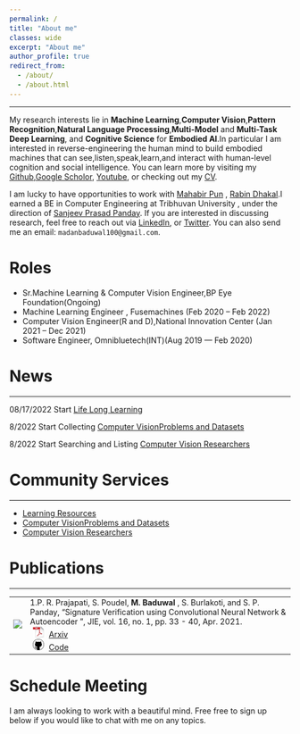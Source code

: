 ```yaml
---
permalink: /
title: "About me"
classes: wide
excerpt: "About me"
author_profile: true
redirect_from: 
  - /about/
  - /about.html
---
```

------------
My research interests lie in **Machine Learning**,**Computer Vision**,**Pattern Recognition**,**Natural Language Processing**,**Multi-Model** and **Multi-Task Deep Learning**, and **Cognitive Science** for **Embodied AI**.In particular I am interested in reverse-engineering the human mind to build embodied machines that can see,listen,speak,learn,and interact with human-level cognition and social intelligence. You can learn more by visiting my [Github](https://github.com/MadanBaduwal),[Google Scholor](https://scholar.google.com/citations?user=mIEdm2IAAAAJ&hl=en), [Youtube](https://www.youtube.com/channel/UCnJhPtjZJHtSvYgviEBJImA), or checking out my [CV](https://madanbaduwal.github.io/cv/).


I am lucky to have opportunities to work with [Mahabir Pun](https://en.wikipedia.org/wiki/Mahabir_Pun) , [Rabin Dhakal](https://rabindhakal.com/).I earned a BE in Computer Engineering at Tribhuvan University , under the direction of [Sanjeev Prasad Panday](https://scholar.google.com/citations?user=oTWWLT8AAAAJ&hl=en). If you are interested in discussing research, feel free to reach out via [LinkedIn](https://www.linkedin.com/in/madan-baduwal-a688bb186/), or [Twitter](https://twitter.com/MadanBaduwal1). You can also send me an email: ```madanbaduwal100@gmail.com```.

# Roles

* Sr.Machine Learning & Computer Vision Engineer,BP Eye Foundation(Ongoing)
* Machine Learning Engineer , Fusemachines (Feb 2020 – Feb 2022)
* Computer Vision Engineer(R and D),National Innovation Center  (Jan 2021 – Dec 2021)
* Software Engineer, Omnibluetech(INT)(Aug 2019 — Feb 2020)


# News
------------
08/17/2022 Start [Life Long Learning](https://github.com/MadanBaduwal/learning)

8/2022 Start Collecting [Computer VisionProblems and Datasets](https://madanbaduwal.github.io/computer-vision-problems-and-datasets)

8/2022 Start Searching and Listing [Computer Vision Researchers](https://madanbaduwal.github.io/people-in-computer-vision/) 




# Community Services
------------
* [Learning Resources](https://github.com/MadanBaduwal/learning)
* [Computer VisionProblems and Datasets](https://madanbaduwal.github.io/computer-vision-problems-and-datasets)
* [Computer Vision Researchers](https://madanbaduwal.github.io/people-in-computer-vision/) 


# Publications
------------
<table style="border: none; border-collapse: collapse;" border="0">

<tr style="border-collapse: separate; border-spacing:30em;">
  <td style="border-collapse: collapse; border: none;">
    <img src="https://raw.githubusercontent.com/MadanBaduwal/MadanBaduwal.github.io/main/images/publications/1.View-of-Signature-Verification-using-Convolutional-Neural-Network-Autoencoder.png" width="800" />
  </td>
  <td style="border-collapse: collapse; border: none;">
    1.P. R. Prajapati, S. Poudel,<b> M. Baduwal </b>, S. Burlakoti, and S. P. Panday, “Signature Verification using Convolutional Neural Network & Autoencoder ”, JIE, vol. 16, no. 1, pp. 33 - 40, Apr. 2021.<br>
    <img src="https://raw.githubusercontent.com/mingsun-tse/mingsun-tse.github.io/master/images/pdf_icon.png" width="20" height="20" hspace="5">
    <span><a href="https://tuta.pcampus.edu.np/journal/index.php/jie/article/view/16-01-05/fulltext-160105">Arxiv</a></span><br>
    <img src="https://raw.githubusercontent.com/mingsun-tse/mingsun-tse.github.io/master/images/github_icon.png" width="20" height="20" hspace="5">
    <span><a href="https://github.com/MadanBaduwal/hastakshar">Code</a></span><br>
  </td>
</tr>
</table>

# Schedule Meeting

<p>I am always looking to work with a beautiful mind.
Free free to sign up below if you would like to chat with me on any topics.</p>
<!-- Calendly inline widget begin -->
<div class="calendly-inline-widget" data-url="https://calendly.com/madanbaduwal/chit-chat" style="min-width:320px;height:630px; padding-left: 0px;"></div>
<script type="text/javascript" src="https://assets.calendly.com/assets/external/widget.js" async></script>
<!-- Calendly inline widget end -->
